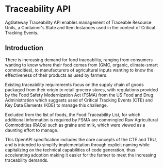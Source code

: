 # Traceability API
AgGateway Traceability API enables management of Traceable Resource Units, a Container's State and Item Instances used in the context of Critical Tracking Events.

## Introduction
There is increasing demand for food traceability, ranging from consumers wanting to know where their food comes from (GMO, organic, climate-smart commodities), to manufacturers of agricultural inputs wanting to know the effectiveness of their products as used by farmers.  

Existing traceability requirements focus on the supply chain of goods packaged from their origin to retail grocery stores, with regulations provided by the Food Safety Modernization Act (FSMA) from the US Food and Drug Administration which suggests used of Critical Tracking Events (CTE) and Key Data Elements (KDE) to manage this challenge. 

Excluded from the list of foods, the Food Traceability List, for which additional information is required by FSMA are commingled Raw Agricultural Commodities (RACs) such as grains and milk, which were viewed as a daunting effort to manage.  

This OpenAPI specification includes the core concepts of the CTE and TRU, and is intended to simplify implementation through explicit naming while capitalizing on the technical capabilities of code generation, thus accelerating adoption making it easier for the farmer to meet the increasing traceability demands.
